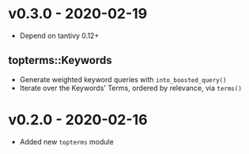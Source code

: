 # v0.3.0 - 2020-02-19

* Depend on tantivy 0.12+

## topterms::Keywords

* Generate weighted keyword queries with `into_boosted_query()`
* Iterate over the Keywords' Terms, ordered by relevance, via `terms()`

# v0.2.0 - 2020-02-16

* Added new `topterms` module
